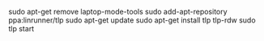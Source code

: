 sudo apt-get remove laptop-mode-tools
sudo add-apt-repository ppa:linrunner/tlp
sudo apt-get update
sudo apt-get install tlp tlp-rdw
sudo tlp start